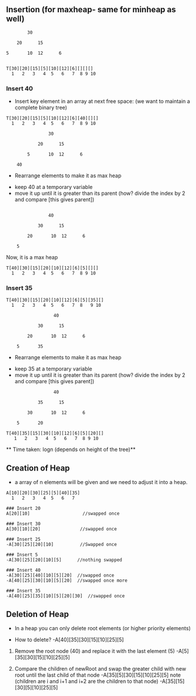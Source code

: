 ## Insertion (for maxheap- same for minheap as well)
```
        30

    20      15      

5       10  12      6


T[30][20][15][5][10][12][6][][][]
  1   2   3   4  5   6   7  8 9 10
```


### Insert 40

- Insert key element in an array at next free space: (we want to maintain a complete binary tree)
```
T[30][20][15][5][10][12][6][40][][]
  1   2   3   4  5   6   7  8 9 10

                30

            20      15      

        5       10  12      6
    
    40
```
- Rearrange elements to make it as max heap
* keep 40 at a temporary variable 
* move it up until it is greater than its parent (how? divide the index by 2 and compare [this gives parent])
```

                40

            30      15      

        20       10  12      6
    
    5
```
Now, it is a max heap
```
T[40][30][15][20][10][12][6][5][][]
  1   2   3   4  5   6   7  8 9 10
```

### Insert 35
```
T[40][30][15][20][10][12][6][5][35][]
  1   2   3   4  5   6   7  8   9 10

                  40

            30      15      

        20       10  12      6
    
    5       35
```
- Rearrange elements to make it as max heap
* keep 35 at a temporary variable 
* move it up until it is greater than its parent (how? divide the index by 2 and compare [this gives parent])
```
                  40

            35      15      

        30       10  12      6
    
    5       20

T[40][35][15][30][10][12][6][5][20][]
   1   2   3   4  5   6   7  8 9 10
```


   ** Time taken: logn (depends on height of the tree)**


## Creation of Heap
- a array of n elements will be given and we need to adjust it into a heap.
```
A[10][20][30][25][5][40][35]
  1   2   3   4  5   6   7

### Insert 20
A[20][10]                    //swapped once

### Insert 30               
A[30][10][20]               //swapped once

### Insert 25
-A[30][25][20][10]          //Swapped once

### Insert 5
-A[30][25][20][10][5]      //nothing swapped

### Insert 40
-A[30][25][40][10][5][20]  //swapped once
-A[40][25][30][10][5][20]  //swapped once more

### Insert 35
-A[40][25][35][10][5][20][30]  //swapped once

```

## Deletion of Heap
- In a heap you can only delete root elements (or higher priority elements)
* How to delete?
-A[40][35][30][15][10][25][5]  

1. Remove the root node (40) and replace it with the last element (5)
-A[5][35][30][15][10][25][5] 

2. Compare the children of newRoot and swap the greater child with new root until the last child of that node
-A[35][5][30][15][10][25][5] 
                                       note (children are i and i+1 and i+2 are the children to that node)
-A[35][15][30][5][10][25][5] 
